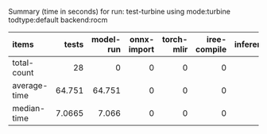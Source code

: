 Summary (time in seconds) for run: test-turbine using mode:turbine todtype:default backend:rocm

| items        |   tests |   model-run |   onnx-import |   torch-mlir |   iree-compile |   inference |
|:-------------|--------:|------------:|--------------:|-------------:|---------------:|------------:|
| total-count  | 28      |       0     |             0 |            0 |              0 |           0 |
| average-time | 64.751  |      64.751 |             0 |            0 |              0 |           0 |
| median-time  |  7.0665 |       7.066 |             0 |            0 |              0 |           0 |
